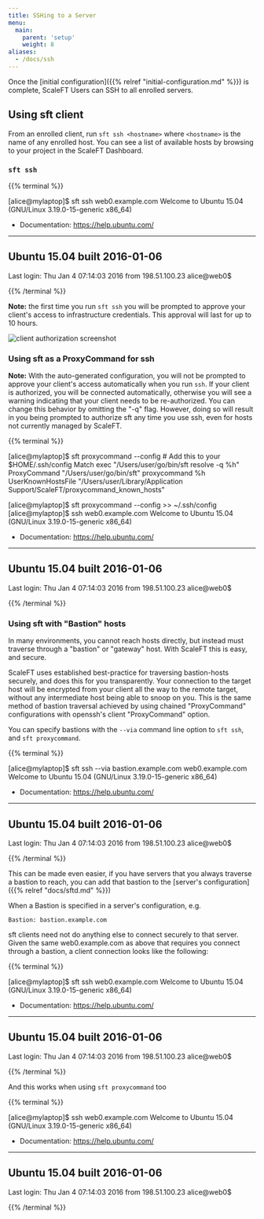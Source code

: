 ```yaml
---
title: SSHing to a Server
menu:
  main:
    parent: 'setup'
    weight: 8
aliases:
  - /docs/ssh
---
```


Once the [initial configuration]({{% relref "initial-configuration.md" %}}) is
complete, ScaleFT Users can SSH to all enrolled servers.

## Using sft client

From an enrolled client, run `sft ssh <hostname>` where `<hostname>` is
the name of any enrolled host. You can see a list of available hosts by
browsing to your project in the ScaleFT Dashboard.

### `sft ssh`

{{% terminal %}}
<div>[alice@mylaptop]$ sft ssh web0.example.com
Welcome to Ubuntu 15.04 (GNU/Linux 3.19.0-15-generic x86_64)

 * Documentation:  https://help.ubuntu.com/
----------------------------------------------------------------
  Ubuntu 15.04                                built 2016-01-06
----------------------------------------------------------------
Last login: Thu Jan 4 07:14:03 2016 from 198.51.100.23
alice@web0$</div>{{% /terminal %}}

**Note:** the first time you run `sft ssh` you will be prompted to approve your
client's access to infrastructure credentials. This approval will last for up to
10 hours.

<img alt="client authorization screenshot" src="/docs/static/client-request-authorization.png" style="max-height: 621px;" />



### Using sft as a ProxyCommand for ssh

**Note:** With the auto-generated configuration, you will not be prompted to
approve your client's access automatically when you run `ssh`. If your client
is authorized, you will be connected automatically, otherwise you will see a
warning indicating that your client needs to be re-authorized. You can change
this behavior by omitting the "-q" flag. However, doing so will result in
you being prompted to authorize sft any time you use ssh, even for hosts not
currently managed by ScaleFT.

{{% terminal %}}
<div>[alice@mylaptop]$ sft proxycommand --config
# Add this to your $HOME/.ssh/config
Match exec "/Users/user/go/bin/sft resolve -q %h"
    ProxyCommand "/Users/user/go/bin/sft" proxycommand %h
    UserKnownHostsFile "/Users/user/Library/Application Support/ScaleFT/proxycommand_known_hosts"

[alice@mylaptop]$ sft proxycommand --config >> ~/.ssh/config
[alice@mylaptop]$ ssh web0.example.com
Welcome to Ubuntu 15.04 (GNU/Linux 3.19.0-15-generic x86_64)

 * Documentation:  https://help.ubuntu.com/
----------------------------------------------------------------
  Ubuntu 15.04                                built 2016-01-06
----------------------------------------------------------------
Last login: Thu Jan 4 07:14:03 2016 from 198.51.100.23
alice@web0$</div>{{% /terminal %}}

### Using sft with "Bastion" hosts

In many environments, you cannot reach hosts directly, but instead must
traverse through a "bastion" or "gateway" host. With ScaleFT this is easy, and secure.

ScaleFT uses established best-practice for traversing bastion-hosts securely,
and does this for you transparently. Your connection to the target host will be
encrypted from your client all the way to the remote target, without any
intermediate host being able to snoop on you. This is the same method of
bastion traversal achieved by using chained "ProxyCommand" configurations with
openssh's client "ProxyCommand" option.

You can specify bastions with the `--via` command line option to `sft ssh`, and
`sft proxycommand`.

{{% terminal %}}
<div>[alice@mylaptop]$ sft ssh --via bastion.example.com web0.example.com
Welcome to Ubuntu 15.04 (GNU/Linux 3.19.0-15-generic x86_64)

 * Documentation:  https://help.ubuntu.com/
----------------------------------------------------------------
  Ubuntu 15.04                                built 2016-01-06
----------------------------------------------------------------
Last login: Thu Jan 4 07:14:03 2016 from 198.51.100.23
alice@web0$</div>{{% /terminal %}}

This can be made even easier, if you have servers that you always traverse a
bastion to reach, you can add that bastion to the [server's configuration]({{% relref "docs/sftd.md" %}})

When a Bastion is specified in a server's configuration, e.g.

```Bastion: bastion.example.com```

sft clients need not do anything else to connect securely to that server. Given
the same web0.example.com as above that requires you connect through a bastion,
a client connection looks like the following:

{{% terminal %}}
<div>[alice@mylaptop]$ sft ssh web0.example.com
Welcome to Ubuntu 15.04 (GNU/Linux 3.19.0-15-generic x86_64)

 * Documentation:  https://help.ubuntu.com/
----------------------------------------------------------------
  Ubuntu 15.04                                built 2016-01-06
----------------------------------------------------------------
Last login: Thu Jan 4 07:14:03 2016 from 198.51.100.23
alice@web0$</div>{{% /terminal %}}

And this works when using `sft proxycommand` too

{{% terminal %}}
<div>[alice@mylaptop]$ ssh web0.example.com
Welcome to Ubuntu 15.04 (GNU/Linux 3.19.0-15-generic x86_64)

 * Documentation:  https://help.ubuntu.com/
----------------------------------------------------------------
  Ubuntu 15.04                                built 2016-01-06
----------------------------------------------------------------
Last login: Thu Jan 4 07:14:03 2016 from 198.51.100.23
alice@web0$</div>{{% /terminal %}}

